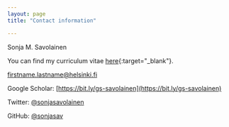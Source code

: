 ```yaml
---
layout: page
title: "Contact information"

---
```


Sonja M. Savolainen

You can find my curriculum vitae [here](/assets/cv_savolainen.pdf){:target="_blank"}.

firstname.lastname@helsinki.fi

Google Scholar: [https://bit.ly/gs-savolainen](https://bit.ly/gs-savolainen)

Twitter: [@sonjasavolainen](https://twitter.com/sonjasavolainen)

GitHub: [@sonjasav](https://github.com/sonjasav)
